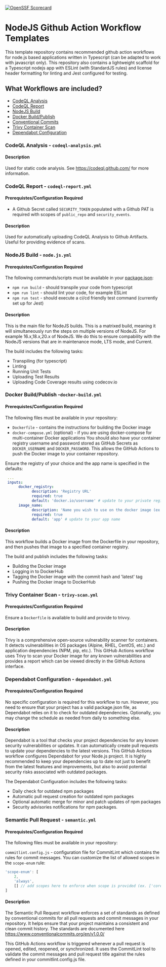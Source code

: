 [![OpenSSF Scorecard](https://api.securityscorecards.dev/projects/github.com/rsdmike/node-workflow-templates/badge)](https://api.securityscorecards.dev/projects/github.com/rsdmike/node-workflow-templates) 
# NodeJS Github Action Workflow Templates

This template repository contains recommended github action workflows for node.js based applications written in Typescript (can be adapted to work with javascript only). This repository also contains a lightweight scaffold for a Typescript nodejs app with ESLint (with StandardJS rules) and license header formatting for linting and Jest configured for testing.

## What Workflows are included?

- [CodeQL Analysis](#codeql-analysis)
- [CodeQL Report](#codeql-report)
- [NodeJS Build](#nodejs-build)
- [Docker Build/Publish](#docker-buildpublish)
- [Conventional Commits](#conventional-commits)
- [Trivy Container Scan](#trivy-scan)
- [Dependabot Configuration](#dependabot-configuration)

### CodeQL Analysis - `codeql-analysis.yml`
#### Description

Used for static code analysis. See https://codeql.github.com/ for more information.

### CodeQL Report - `codeql-report.yml`
#### Prerequistes/Configuration Required

- A Github Secret called `SECURITY_TOKEN` populated with a Github PAT is required with scopes of `public_repo` and `security_events`.

#### Description

Used for automatically uploading CodeQL Analysis to Github Artifacts. Useful for providing evidence of scans.

### NodeJS Build - `node.js.yml`

#### Prerequistes/Configuration Required

The following commands/scripts must be available in your [package.json](./package.json):

- `npm run build` - should transpile your code from typescript
- `npm run lint` - should lint your code, for example ESLint
- `npm run test` - should execute a ci/cd friendly test command (currently set up for Jest)

#### Description

This is the main file for NodeJS builds. This is a matrixed build, meaning it will simultaneously run the steps on multiple versions of NodeJS. For example 16.x,18.x,20.x of NodeJS. We do this to ensure compability with the NodeJS versions that are in maintenance mode, LTS mode, and Current.

The build includes the following tasks:

- Transpiling (for typescript)
- Linting
- Running Unit Tests
- Uploading Test Results
- Uploading Code Coverage results using codecov.io

### Docker Build/Publish -`docker-build.yml`

#### Prerequistes/Configuration Required

The following files must be available in your repository:

- `Dockerfile` - contains the instructions for building the Docker image
- `docker-compose.yml` (optional) - if you are using docker-compose for multi-container Docker applications
  You should also have your container registry username and password stored as GitHub Secrets as `DOCKER_USERNAME` and `DOCKER_PASSWORD`. This allows the GitHub Actions to push the Docker image to your container repository.

Ensure the registry of your choice and the app name is specified in the defaults:

```yaml
 ...
 inputs:
      docker_registry:
            description: 'Registry URL'
            required: true
            default: 'docker.io/username' # update to your private registry
      image_name:
            description: 'Name you wish to use on the docker image (ex. myapp). This will be tagged with :latest, and the git sha'
            required: true
            default: 'app' # update to your app name
```

#### Description

This workflow builds a Docker image from the Dockerfile in your repository, and then pushes that image to a specified container registry.

The build and publish includes the following tasks:

- Building the Docker image
- Logging in to DockerHub
- Tagging the Docker image with the commit hash and 'latest' tag
- Pushing the Docker image to DockerHub

### Trivy Container Scan - `trivy-scan.yml`

#### Prerequistes/Configuration Required

Ensure a `Dockerfile` is available to build and provide to trivvy.

#### Description

Trivy is a comprehensive open-source vulnerability scanner for containers. It detects vulnerabilities in OS packages (Alpine, RHEL, CentOS, etc.) and application dependencies (NPM, pip, etc.). This GitHub Actions workflow uses Trivy to scan your Docker image for any known vulnerabilities and provides a report which can be viewed directly in the GitHub Actions interface.

### Dependabot Configuration - `dependabot.yml`

#### Prerequistes/Configuration Required

No specific configuration is required for this workflow to run. However, you need to ensure that your project has a valid package.json file, as Dependabot relies on it to check for outdated dependencies. Optionally, you may change the schedule as needed from daily to something else.

#### Description

Dependabot is a tool that checks your project dependencies for any known security vulnerabilities or updates. It can automatically create pull requests to update your dependencies to the latest versions. This GitHub Actions workflow configures Dependabot for your Node.js project. It is highly recommended to keep your dependencies up to date not just to benefit from the latest features and improvements, but also to avoid potential security risks associated with outdated packages.

The Dependabot Configuration includes the following tasks:

- Daily check for outdated npm packages
- Automatic pull request creation for outdated npm packages
- Optional automatic merge for minor and patch updates of npm packages
- Security advisories notifications for npm packages.

### Semantic Pull Request - `semantic.yml`

#### Prerequistes/Configuration Required

The following files must be available in your repository:

`commitlint.config.js` - configuration file for CommitLint which contains the rules for commit messages. You can customize the list of allowed scopes in the `scope-enum` rule:

```js
'scope-enum': [
    2,
    'always',
    [] // add scopes here to enforce when scope is provided (ex. ['core','api','startup'])
]
```

#### Description

The Semantic Pull Request workflow enforces a set of standards as defined by conventional commits for all pull requests and commit messages in your repository. It helps ensure that your project maintains a consistent and clean commit history. The standards are documented here https://www.conventionalcommits.org/en/v1.0.0/

This GitHub Actions workflow is triggered whenever a pull request is opened, edited, reopened, or synchronized. It uses the CommitLint tool to validate the commit messages and pull request title against the rules defined in your commitlint.config.js file.
